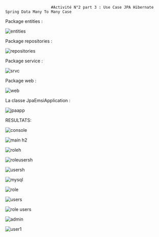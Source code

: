                         #Activité N°2 part 3 : Use Case JPA Hibernate Spring Data Many To Many Case

Package entities :

![entities](https://user-images.githubusercontent.com/94021293/230790706-9fcf0644-4838-459d-b5ce-5997b2ba23c2.png)


Package repositories :

![repositories](https://user-images.githubusercontent.com/94021293/230790718-f56973ad-39c4-4e6b-b2e7-cbc806cbce20.png)


Package service :

![srvc](https://user-images.githubusercontent.com/94021293/230790724-ae1a4030-e9c3-463d-897c-5281fdd94537.png)


Package web :


![web](https://user-images.githubusercontent.com/94021293/230790731-cc13661c-f09c-4282-9dd4-685d3931f631.png)


La classe JpaEmsiApplication :

![jpaapp](https://user-images.githubusercontent.com/94021293/230790740-45c9d39b-8bbd-40b7-8a18-ee946d581eb9.png)



RESULTATS:


![console](https://user-images.githubusercontent.com/94021293/230789428-c5c0808e-4b80-4efd-a78b-56b8a8bcae3a.png)



![main h2](https://user-images.githubusercontent.com/94021293/230789438-0a815a84-707c-4341-860e-a92c0f90e9b3.png)

![roleh](https://user-images.githubusercontent.com/94021293/230789483-b8877bcb-2fe1-4da9-b1cc-e7a08b0057dc.png)

![roleusersh](https://user-images.githubusercontent.com/94021293/230789452-b3078b6f-eddb-49c6-840a-0532d29d510b.png)

![usersh](https://user-images.githubusercontent.com/94021293/230789493-9eebae31-8064-4f43-961f-2e6b5f2f13a8.png)



![mysql](https://user-images.githubusercontent.com/94021293/230789456-a2e392fa-3072-4655-9b77-8f7c504ae390.png)

![role](https://user-images.githubusercontent.com/94021293/230789458-e17bb2d1-4b6d-4381-bdf0-05d10d3176e4.png)

![users](https://user-images.githubusercontent.com/94021293/230789463-1eda5903-f511-4907-b4c9-f49583ce7381.png)

![role users](https://user-images.githubusercontent.com/94021293/230789470-ab2b6292-ef96-4897-8415-fd2ac48f5b34.png)




![admin](https://user-images.githubusercontent.com/94021293/230789417-2e48301d-8a22-4c16-b7b1-94dee3b1bb6d.png)

![user1](https://user-images.githubusercontent.com/94021293/230789420-4c4c15da-0ed2-4d8f-898f-82a79c4c5d22.png)

